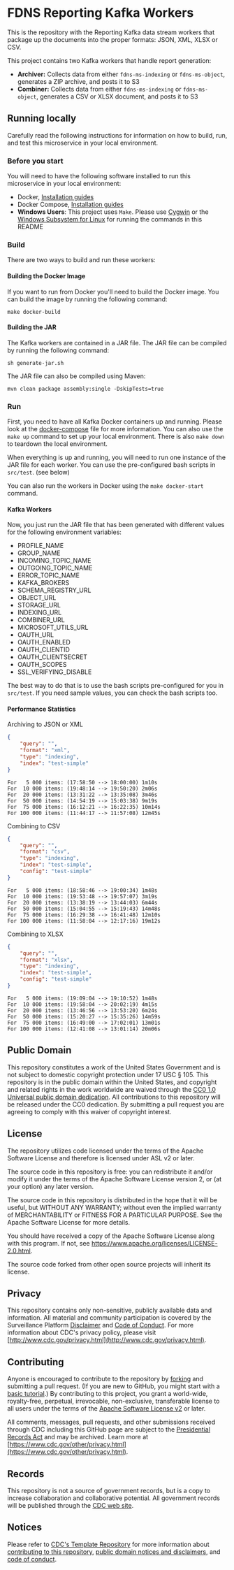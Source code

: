 # FDNS Reporting Kafka Workers
This is the repository with the Reporting Kafka data stream workers that package up the documents into the proper formats: JSON, XML, XLSX or CSV.

This project contains two Kafka workers that handle report generation:

* __Archiver:__ Collects data from either `fdns-ms-indexing` or `fdns-ms-object`, generates a ZIP archive, and posts it to S3
* __Combiner:__ Collects data from either `fdns-ms-indexing` or `fdns-ms-object`, generates a CSV or XLSX document, and posts it to S3

## Running locally
Carefully read the following instructions for information on how to build, run, and test this microservice in your local environment.

### Before you start
You will need to have the following software installed to run this microservice in your local environment:

- Docker, [Installation guides](https://docs.docker.com/install/)
- Docker Compose, [Installation guides](https://docs.docker.com/compose/install/)
- **Windows Users**: This project uses `Make`. Please use [Cygwin](https://www.cygwin.com/) or the [Windows Subsystem for Linux](https://docs.microsoft.com/en-us/windows/wsl/install-win10) for running the commands in this README

### Build
There are two ways to build and run these workers:

#### Building the Docker Image
If you want to run from Docker you'll need to build the Docker image. You can build the image by running the following command:

```
make docker-build
```

#### Building the JAR
The Kafka workers are contained in a JAR file. The JAR file can be compiled by running the following command:

```
sh generate-jar.sh
```

The JAR file can also be compiled using Maven:

```
mvn clean package assembly:single -DskipTests=true
```

### Run
First, you need to have all Kafka Docker containers up and running. Please look at the [docker-compose](./docker-compose.yml) file for more information. You can also use the `make up` command to set up your local environment. There is also `make down` to teardown the local environment.

When everything is up and running, you will need to run one instance of the JAR file for each worker. You can use the pre-configured bash scripts in `src/test`. (see below)

You can also run the workers in Docker using the `make docker-start` command.

#### Kafka Workers

Now, you just run the JAR file that has been generated with different values for the following environment variables:

* PROFILE_NAME
* GROUP_NAME
* INCOMING_TOPIC_NAME
* OUTGOING_TOPIC_NAME
* ERROR_TOPIC_NAME
* KAFKA_BROKERS
* SCHEMA_REGISTRY_URL
* OBJECT_URL
* STORAGE_URL
* INDEXING_URL
* COMBINER_URL
* MICROSOFT_UTILS_URL
* OAUTH_URL
* OAUTH_ENABLED
* OAUTH_CLIENTID
* OAUTH_CLIENTSECRET
* OAUTH_SCOPES
* SSL_VERIFYING_DISABLE

The best way to do that is to use the bash scripts pre-configured for you in `src/test`. If you need sample values, you can check the bash scripts too.

#### Performance Statistics

Archiving to JSON or XML

```json
{
	"query": "",
	"format": "xml",
	"type": "indexing",
	"index": "test-simple"
}
```
```
For   5 000 items: (17:58:50 --> 18:00:00) 1m10s
For  10 000 items: (19:48:14 --> 19:50:20) 2m06s
For  20 000 items: (13:31:22 --> 13:35:08) 3m46s
For  50 000 items: (14:54:19 --> 15:03:38) 9m19s
For  75 000 items: (16:12:21 --> 16:22:35) 10m14s
For 100 000 items: (11:44:17 --> 11:57:08) 12m45s
```

Combining to CSV

```json
{
	"query": "",
	"format": "csv",
	"type": "indexing",
	"index": "test-simple",
	"config": "test-simple"
}
```
```
For   5 000 items: (18:58:46 --> 19:00:34) 1m48s
For  10 000 items: (19:53:48 --> 19:57:07) 3m19s
For  20 000 items: (13:38:19 --> 13:44:03) 6m44s
For  50 000 items: (15:04:55 --> 15:19:43) 14m48s
For  75 000 items: (16:29:38 --> 16:41:48) 12m10s
For 100 000 items: (11:58:04 --> 12:17:16) 19m12s
```

Combining to XLSX

```json
{
	"query": "",
	"format": "xlsx",
	"type": "indexing",
	"index": "test-simple",
	"config": "test-simple"
}
```
```
For   5 000 items: (19:09:04 --> 19:10:52) 1m48s
For  10 000 items: (19:58:04 --> 20:02:19) 4m15s
For  20 000 items: (13:46:56 --> 13:53:20) 6m24s
For  50 000 items: (15:20:27 --> 15:35:26) 14m59s
For  75 000 items: (16:49:00 --> 17:02:01) 13m01s
For 100 000 items: (12:41:08 --> 13:01:14) 20m06s
```

## Public Domain
This repository constitutes a work of the United States Government and is not
subject to domestic copyright protection under 17 USC § 105. This repository is in
the public domain within the United States, and copyright and related rights in
the work worldwide are waived through the [CC0 1.0 Universal public domain dedication](https://creativecommons.org/publicdomain/zero/1.0/).
All contributions to this repository will be released under the CC0 dedication. By
submitting a pull request you are agreeing to comply with this waiver of
copyright interest.

## License
The repository utilizes code licensed under the terms of the Apache Software
License and therefore is licensed under ASL v2 or later.

The source code in this repository is free: you can redistribute it and/or modify it under
the terms of the Apache Software License version 2, or (at your option) any
later version.

The source code in this repository is distributed in the hope that it will be useful, but WITHOUT ANY
WARRANTY; without even the implied warranty of MERCHANTABILITY or FITNESS FOR A
PARTICULAR PURPOSE. See the Apache Software License for more details.

You should have received a copy of the Apache Software License along with this
program. If not, see https://www.apache.org/licenses/LICENSE-2.0.html.

The source code forked from other open source projects will inherit its license.


## Privacy
This repository contains only non-sensitive, publicly available data and
information. All material and community participation is covered by the
Surveillance Platform [Disclaimer](https://github.com/CDCgov/template/blob/master/DISCLAIMER.md)
and [Code of Conduct](https://github.com/CDCgov/template/blob/master/code-of-conduct.md).
For more information about CDC's privacy policy, please visit [http://www.cdc.gov/privacy.html](http://www.cdc.gov/privacy.html).

## Contributing
Anyone is encouraged to contribute to the repository by [forking](https://help.github.com/articles/fork-a-repo)
and submitting a pull request. (If you are new to GitHub, you might start with a
[basic tutorial](https://help.github.com/articles/set-up-git).) By contributing
to this project, you grant a world-wide, royalty-free, perpetual, irrevocable,
non-exclusive, transferable license to all users under the terms of the
[Apache Software License v2](https://www.apache.org/licenses/LICENSE-2.0.html) or
later.

All comments, messages, pull requests, and other submissions received through
CDC including this GitHub page are subject to the [Presidential Records Act](https://www.archives.gov/about/laws/presidential-records.html)
and may be archived. Learn more at [https://www.cdc.gov/other/privacy.html](https://www.cdc.gov/other/privacy.html).

## Records
This repository is not a source of government records, but is a copy to increase
collaboration and collaborative potential. All government records will be
published through the [CDC web site](https://www.cdc.gov).

## Notices
Please refer to [CDC's Template Repository](https://github.com/CDCgov/template)
for more information about [contributing to this repository](https://github.com/CDCgov/template/blob/master/CONTRIBUTING.md),
[public domain notices and disclaimers](https://github.com/CDCgov/template/blob/master/DISCLAIMER.md),
and [code of conduct](https://github.com/CDCgov/template/blob/master/code-of-conduct.md).
